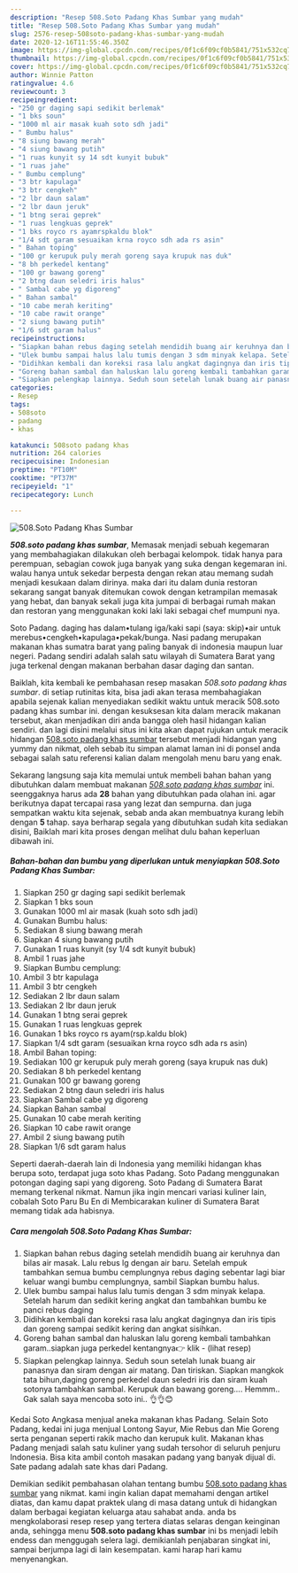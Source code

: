 ```yaml
---
description: "Resep 508.Soto Padang Khas Sumbar yang mudah"
title: "Resep 508.Soto Padang Khas Sumbar yang mudah"
slug: 2576-resep-508soto-padang-khas-sumbar-yang-mudah
date: 2020-12-16T11:55:46.350Z
image: https://img-global.cpcdn.com/recipes/0f1c6f09cf0b5841/751x532cq70/508soto-padang-khas-sumbar-foto-resep-utama.jpg
thumbnail: https://img-global.cpcdn.com/recipes/0f1c6f09cf0b5841/751x532cq70/508soto-padang-khas-sumbar-foto-resep-utama.jpg
cover: https://img-global.cpcdn.com/recipes/0f1c6f09cf0b5841/751x532cq70/508soto-padang-khas-sumbar-foto-resep-utama.jpg
author: Winnie Patton
ratingvalue: 4.6
reviewcount: 3
recipeingredient:
- "250 gr daging sapi sedikit berlemak"
- "1 bks soun"
- "1000 ml air masak kuah soto sdh jadi"
- " Bumbu halus"
- "8 siung bawang merah"
- "4 siung bawang putih"
- "1 ruas kunyit sy 14 sdt kunyit bubuk"
- "1 ruas jahe"
- " Bumbu cemplung"
- "3 btr kapulaga"
- "3 btr cengkeh"
- "2 lbr daun salam"
- "2 lbr daun jeruk"
- "1 btng serai geprek"
- "1 ruas lengkuas geprek"
- "1 bks royco rs ayamrspkaldu blok"
- "1/4 sdt garam sesuaikan krna royco sdh ada rs asin"
- " Bahan toping"
- "100 gr kerupuk puly merah goreng saya krupuk nas duk"
- "8 bh perkedel kentang"
- "100 gr bawang goreng"
- "2 btng daun seledri iris halus"
- " Sambal cabe yg digoreng"
- " Bahan sambal"
- "10 cabe merah keriting"
- "10 cabe rawit orange"
- "2 siung bawang putih"
- "1/6 sdt garam halus"
recipeinstructions:
- "Siapkan bahan rebus daging setelah mendidih buang air keruhnya dan bilas air masak. Lalu rebus lg dengan air baru. Setelah empuk tambahkan semua bumbu cemplungnya rebus daging sebentar lagi biar keluar wangi bumbu cemplungnya, sambil Siapkan bumbu halus."
- "Ulek bumbu sampai halus lalu tumis dengan 3 sdm minyak kelapa. Setelah harum dan sedikit kering angkat dan tambahkan bumbu ke panci rebus daging"
- "Didihkan kembali dan koreksi rasa lalu angkat dagingnya dan iris tipis dan goreng sampai sedikit kering dan angkat sisihkan."
- "Goreng bahan sambal dan haluskan lalu goreng kembali tambahkan garam..siapkan juga perkedel kentangnya👉 klik           (lihat resep)"
- "Siapkan pelengkap lainnya. Seduh soun setelah lunak buang air panasnya dan siram dengan air matang. Dan tiriskan. Siapkan mangkok tata bihun,daging goreng perkedel daun seledri iris dan siram kuah sotonya tambahkan sambal. Kerupuk dan bawang goreng.... Hemmm.. Gak salah saya mencoba soto ini.. 👌👌😊"
categories:
- Resep
tags:
- 508soto
- padang
- khas

katakunci: 508soto padang khas 
nutrition: 264 calories
recipecuisine: Indonesian
preptime: "PT10M"
cooktime: "PT37M"
recipeyield: "1"
recipecategory: Lunch

---
```



![508.Soto Padang Khas Sumbar](https://img-global.cpcdn.com/recipes/0f1c6f09cf0b5841/751x532cq70/508soto-padang-khas-sumbar-foto-resep-utama.jpg)

<b><i>508.soto padang khas sumbar</i></b>, Memasak menjadi sebuah kegemaran yang membahagiakan dilakukan oleh berbagai kelompok. tidak hanya para perempuan, sebagian cowok juga banyak yang suka dengan kegemaran ini. walau hanya untuk sekedar berpesta dengan rekan atau memang sudah menjadi kesukaan dalam dirinya. maka dari itu dalam dunia restoran sekarang sangat banyak ditemukan cowok dengan ketrampilan memasak yang hebat, dan banyak sekali juga kita jumpai di berbagai rumah makan dan restoran yang menggunakan koki laki laki sebagai chef mumpuni nya.

Soto Padang. daging has dalam•tulang iga/kaki sapi (saya: skip)•air untuk merebus•cengkeh•kapulaga•pekak/bunga. Nasi padang merupakan makanan khas sumatra barat yang paling banyak di indonesia maupun luar negeri. Padang sendiri adalah salah satu wilayah di Sumatera Barat yang juga terkenal dengan makanan berbahan dasar daging dan santan.

Baiklah, kita kembali ke pembahasan resep masakan <i>508.soto padang khas sumbar</i>. di setiap rutinitas kita, bisa jadi akan terasa membahagiakan apabila sejenak kalian menyediakan sedikit waktu untuk meracik 508.soto padang khas sumbar ini. dengan kesuksesan kita dalam meracik makanan tersebut, akan menjadikan diri anda bangga oleh hasil hidangan kalian sendiri. dan lagi disini melalui situs ini kita akan dapat rujukan untuk meracik hidangan <u>508.soto padang khas sumbar</u> tersebut menjadi hidangan yang yummy dan nikmat, oleh sebab itu simpan alamat laman ini di ponsel anda sebagai salah satu referensi kalian dalam mengolah menu baru yang enak.


Sekarang langsung saja kita memulai untuk membeli bahan bahan yang dibutuhkan dalam membuat makanan <u><i>508.soto padang khas sumbar</i></u> ini. seenggaknya harus ada <b>28</b> bahan yang dibutuhkan pada olahan ini. agar berikutnya dapat tercapai rasa yang lezat dan sempurna. dan juga sempatkan waktu kita sejenak, sebab anda akan membuatnya kurang lebih dengan <b>5</b> tahap. saya berharap segala yang dibutuhkan sudah kita sediakan disini, Baiklah mari kita proses dengan melihat dulu bahan keperluan dibawah ini.

<!--inarticleads1-->

##### Bahan-bahan dan bumbu yang diperlukan untuk menyiapkan 508.Soto Padang Khas Sumbar:

1. Siapkan 250 gr daging sapi sedikit berlemak
1. Siapkan 1 bks soun
1. Gunakan 1000 ml air masak (kuah soto sdh jadi)
1. Gunakan  Bumbu halus:
1. Sediakan 8 siung bawang merah
1. Siapkan 4 siung bawang putih
1. Gunakan 1 ruas kunyit (sy 1/4 sdt kunyit bubuk)
1. Ambil 1 ruas jahe
1. Siapkan  Bumbu cemplung:
1. Ambil 3 btr kapulaga
1. Ambil 3 btr cengkeh
1. Sediakan 2 lbr daun salam
1. Sediakan 2 lbr daun jeruk
1. Gunakan 1 btng serai geprek
1. Gunakan 1 ruas lengkuas geprek
1. Gunakan 1 bks royco rs ayam(rsp.kaldu blok)
1. Siapkan 1/4 sdt garam (sesuaikan krna royco sdh ada rs asin)
1. Ambil  Bahan toping:
1. Sediakan 100 gr kerupuk puly merah goreng (saya krupuk nas duk)
1. Sediakan 8 bh perkedel kentang
1. Gunakan 100 gr bawang goreng
1. Sediakan 2 btng daun seledri iris halus
1. Siapkan  Sambal cabe yg digoreng
1. Siapkan  Bahan sambal
1. Gunakan 10 cabe merah keriting
1. Siapkan 10 cabe rawit orange
1. Ambil 2 siung bawang putih
1. Siapkan 1/6 sdt garam halus


Seperti daerah-daerah lain di Indonesia yang memiliki hidangan khas berupa soto, terdapat juga soto khas Padang. Soto Padang menggunakan potongan daging sapi yang digoreng. Soto Padang di Sumatera Barat memang terkenal nikmat. Namun jika ingin mencari variasi kuliner lain, cobalah Soto Paru Bu En di Membicarakan kuliner di Sumatera Barat memang tidak ada habisnya. 

<!--inarticleads2-->

##### Cara mengolah 508.Soto Padang Khas Sumbar:

1. Siapkan bahan rebus daging setelah mendidih buang air keruhnya dan bilas air masak. Lalu rebus lg dengan air baru. Setelah empuk tambahkan semua bumbu cemplungnya rebus daging sebentar lagi biar keluar wangi bumbu cemplungnya, sambil Siapkan bumbu halus.
1. Ulek bumbu sampai halus lalu tumis dengan 3 sdm minyak kelapa. Setelah harum dan sedikit kering angkat dan tambahkan bumbu ke panci rebus daging
1. Didihkan kembali dan koreksi rasa lalu angkat dagingnya dan iris tipis dan goreng sampai sedikit kering dan angkat sisihkan.
1. Goreng bahan sambal dan haluskan lalu goreng kembali tambahkan garam..siapkan juga perkedel kentangnya👉 klik -           (lihat resep)
1. Siapkan pelengkap lainnya. Seduh soun setelah lunak buang air panasnya dan siram dengan air matang. Dan tiriskan. Siapkan mangkok tata bihun,daging goreng perkedel daun seledri iris dan siram kuah sotonya tambahkan sambal. Kerupuk dan bawang goreng.... Hemmm.. Gak salah saya mencoba soto ini.. 👌👌😊


Kedai Soto Angkasa menjual aneka makanan khas Padang. Selain Soto Padang, kedai ini juga menjual Lontong Sayur, Mie Rebus dan Mie Goreng serta penganan seperti rakik macho dan kerupuk kulit. Makanan khas Padang menjadi salah satu kuliner yang sudah tersohor di seluruh penjuru Indonesia. Bisa kita ambil contoh masakan padang yang banyak dijual di. Sate padang adalah sate khas dari Padang. 

Demikian sedikit pembahasan olahan tentang bumbu <u>508.soto padang khas sumbar</u> yang nikmat. kami ingin kalian dapat memahami dengan artikel diatas, dan kamu dapat praktek ulang di masa datang untuk di hidangkan dalam berbagai kegiatan keluarga atau sahabat anda. anda bs mengkolaborasi resep resep yang tertera diatas selaras dengan keinginan anda, sehingga menu <b>508.soto padang khas sumbar</b> ini bs menjadi lebih endess dan menggugah selera lagi. demikianlah penjabaran singkat ini, sampai berjumpa lagi di lain kesempatan. kami harap hari kamu menyenangkan.
